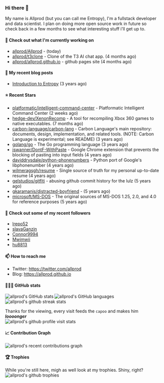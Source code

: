 ### Hi there 👋  
My name is Allprod (but you can call me Entropy), I'm a fullstack developer and data scientist. I plan on doing more open source work in future so check back in a few months to see what interesting stuff i'll get up to.


#### 👷 Check out what I'm currently working on  

- [allprod/Allprod](https://github.com/allprod/Allprod) -  (today)
- [allprod/t3clone](https://github.com/allprod/t3clone) - Clone of the T3 AI chat app. (4 months ago)
- [allprod/allprod.github.io](https://github.com/allprod/allprod.github.io) - github pages site (4 months ago)


#### 📜 My recent blog posts

- [Introduction to Entropy](https://allprod.github.io/posts/hithere/) (3 years ago)


#### ⭐ Recent Stars

- [platformatic/intelligent-command-center](https://github.com/platformatic/intelligent-command-center) - Platformatic Intelligent Command Center (2 weeks ago)
- [hedge-dev/XenonRecomp](https://github.com/hedge-dev/XenonRecomp) - A tool for recompiling Xbox 360 games to native executables. (7 months ago)
- [carbon-language/carbon-lang](https://github.com/carbon-language/carbon-lang) - Carbon Language&#39;s main repository: documents, design, implementation, and related tools. (NOTE: Carbon Language is experimental; see README) (3 years ago)
- [golang/go](https://github.com/golang/go) - The Go programming language (3 years ago)
- [jswanner/DontF-WithPaste](https://github.com/jswanner/DontF-WithPaste) - Google Chrome extension that prevents the blocking of pasting into input fields (4 years ago)
- [daviddrysdale/python-phonenumbers](https://github.com/daviddrysdale/python-phonenumbers) - Python port of Google&#39;s libphonenumber (4 years ago)
- [wilmeragsgh/resume](https://github.com/wilmeragsgh/resume) - Single source of truth for my personal up-to-date resume (4 years ago)
- [gelstudios/gitfiti](https://github.com/gelstudios/gitfiti) - abusing github commit history for the lulz (5 years ago)
- [gkaramanis/distracted-boyfriend](https://github.com/gkaramanis/distracted-boyfriend) -  (5 years ago)
- [microsoft/MS-DOS](https://github.com/microsoft/MS-DOS) - The original sources of MS-DOS 1.25, 2.0, and 4.0 for reference purposes (5 years ago)


#### 👯 Check out some of my recent followers

- [lrepo52](https://github.com/lrepo52)
- [slavaGanzin](https://github.com/slavaGanzin)
- [Connor9994](https://github.com/Connor9994)
- [Mwimwii](https://github.com/Mwimwii)
- [hu8813](https://github.com/hu8813)


#### 📫 How to reach me

- Twitter: https://twitter.com/allprod
- Blog: https://allprod.github.io  

#### 👨🏿‍💻 GitHub stats  
<img align="left" alt="allprod's GitHub stats" src="https://gh-readme-stats-pied.vercel.app/api?username=allprod&theme=transparent&hide_title=true&show_icons=true&include_all_commits=true&count_private=true&show=reviews,prs_merged,prs_merged_percentage&hide=stars,commits"/>  
<img align="center" alt="allprod's GitHub languages" src="https://gh-readme-stats-pied.vercel.app/api/top-langs?username=allprod&theme=transparent&layout=compact&hide_progress=true&langs_count=10&card_width=320"/>  
<img align="center" alt="allprod's github streak stats" src="https://github-readme-streak-stats.herokuapp.com/?user=allprod"/>  

Thanks for the viewing, every visit feeds the `capoo` and makes him ***loooonger***  
<img src="https://count.getloli.com/@allprod?theme=capoo-2" alt="allprod's github profile visit stats" />

#### 📈 Contribution Graph  
<img alt="allprod's recent contributions graph" src="https://github-readme-activity-graph.vercel.app/graph?username=allprod&theme=tokyo-night&bg_color=1a1b27&color=70a5fd&line=70a5fd&point=white&area=true&hide_border=true"/>




#### 🏆 Trophies  
While you're still here, migh as well look at my trophies. Shiny, right?  
<img alt="allprod's github trophies" src="https://github-profile-trophy.vercel.app/?username=allprod&row=2&column=3"/>




